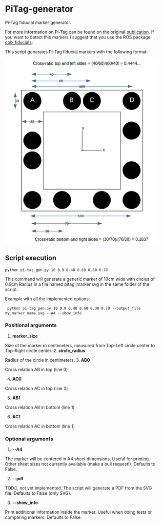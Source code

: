 # PiTag-generator
Pi-Tag fiducial marker generator.

For more information on Pi-Tag can be found on the original [publication](www.dsi.unive.it/~atorsell/papers/Journals/MVA(24-6)2013.pdf). If you want to detect this markers I suggest that you use the ROS package [cob_fiducials](http://wiki.ros.org/cob_fiducials). 

This script generates Pi-Tag fiducial markers with the following format:

![Reference PiTag Marker](/examples/reference_marker.png?raw=true "Reference PiTag Marker")




## Script execution

    python pi-tag_gen.py 10 0.9 0.40 0.60 0.30 0.70

This command will generate a generic marker of 10cm wide with circles of 0.9cm Radius in a file named pitag_marker.svg in the same folder of the script.

Example with all the implemented options:

     python pi-tag_gen.py 10 0.9 0.40 0.60 0.30 0.70 --output_file my_marker_name.svg --A4 --show_info


### Positional arguments

1. **marker_size**

 Size of the marker in centimeters, measured from Top-Left circle center to Top-Right circle center.
2. **circle_radius**

 Radius of the circle in centimeters.
3. **AB0**

 Cross relation AB in top (line 0)

4. **AC0**

 Cross relation AC in top (line 0)

5. **AB1**

 Cross relation AB in bottom (line 1)

6. **AC1**

 Cross relation AC in bottom (line 1)

### Optional arguments

1. **--A4**

 The marker will be centered in A4 sheet dimensions. Useful for printing. Other sheet sizes not currently available (make a pull request!). Defaults to False.

2. **--pdf**

 TODO, not yet implemented. The script will generate a PDF from the SVG file. Defaults to False (only SVG).

3. **--show_info**

 Print additional information inside the marker. Useful when doing tests or comparing markers. Defaults to False.
